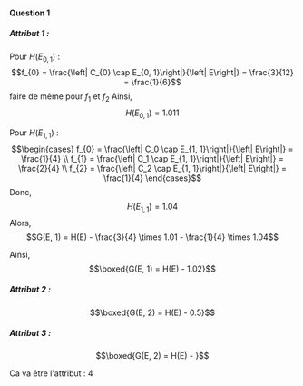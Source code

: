 #### Question 1
##### Attribut $1$ : 
Pour $H(E_{0, 1})$ : 
$$f_{0} = \frac{\left| C_{0} \cap E_{0, 1}\right|}{\left| E\right|} = \frac{3}{12} = \frac{1}{6}$$
faire de même pour $f_{1}$ et $f_{2}$ 
Ainsi, 
$$H(E_{0, 1}) = 1.011$$

Pour $H(E_{1, 1})$ : 
$$\begin{cases}
f_{0} = \frac{\left| C_0 \cap E_{1, 1}\right|}{\left| E\right|} = \frac{1}{4} \\
f_{1} = \frac{\left| C_1 \cap E_{1, 1}\right|}{\left| E\right|} = \frac{2}{4} \\
f_{2} = \frac{\left| C_2 \cap E_{1, 1}\right|}{\left| E\right|} = \frac{1}{4}
\end{cases}$$
Donc, 
$$H(E_{1, 1}) = 1.04$$
Alors, 
$$G(E, 1) = H(E) - \frac{3}{4} \times 1.01 - \frac{1}{4} \times 1.04$$


Ainsi, 
$$\boxed{G(E, 1) = H(E) - 1.02}$$



##### Attribut $2$ : 
$$\boxed{G(E, 2) = H(E) - 0.5}$$

##### Attribut $3$ : 
$$\boxed{G(E, 2) = H(E) - }$$



Ca va être l'attribut : $4$

